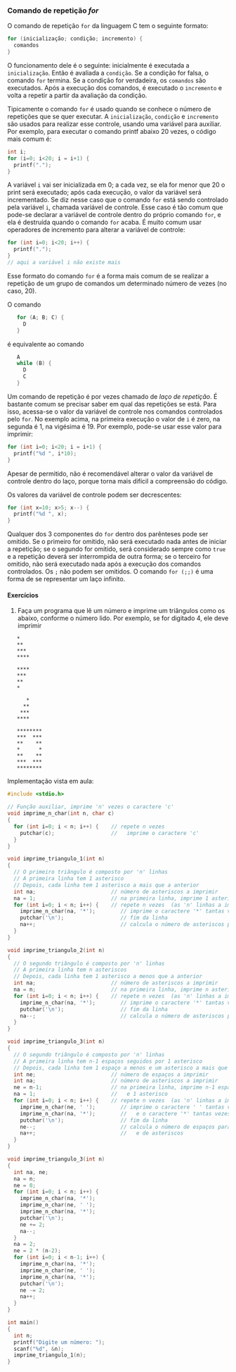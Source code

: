 ### Comando de repetição *for*

O comando de repetição `for` da linguagem C tem o seguinte formato:
```c
for (inicialização; condição; incremento) {
  comandos
}
```
O funcionamento dele é o seguinte: inicialmente é executada a `inicialização`.
Então é avaliada a `condição`. Se a condição for falsa, o comando `for` termina.
Se a condição for verdadeira, os `comandos` são executados.
Após a execução dos comandos, é executado o `incremento` e volta a repetir a partir da avaliação da condição.

Tipicamente o comando `for` é usado quando se conhece o número de repetições que se quer executar. 
A `inicialização`, `condição` e `incremento` são usados para realizar esse controle, usando uma variável para auxiliar.
Por exemplo, para executar o comando printf abaixo 20 vezes, o código mais comum é:
```c
int i;
for (i=0; i<20; i = i+1) {
  printf(".");
}
```
A variável `i` vai ser inicializada em 0; a cada vez, se ela for menor que 20 o print será executado; após cada execução, o valor da variável será incrementado.
Se diz nesse caso que o comando `for` está sendo controlado pela variável `i`, chamada variável de controle. Esse caso é tão comum que pode-se declarar a variável de controle dentro do próprio comando `for`, e ela é destruída quando o comando `for` acaba. É muito comum usar operadores de incremento para alterar a variável de controle:
```c
for (int i=0; i<20; i++) {
  printf(".");
}
// aqui a variável i não existe mais
```
Esse formato do comando `for` é a forma mais comum de se realizar a repetição de um grupo de comandos um determinado número de vezes (no caso, 20).

O comando
```c
   for (A; B; C) {
     D
   }
```
é equivalente ao comando
```c
   A
   while (B) {
     D
     C
   }
```

Um comando de repetição é por vezes chamado de *laço de repetição*.
É bastante comum se precisar saber em qual das repetições se está.
Para isso, acessa-se o valor da variável de controle nos comandos controlados pelo `for`.
No exemplo acima, na primeira execução o valor de `i` é zero, na segunda é 1, na vigésima é 19. Por exemplo, pode-se usar esse valor para imprimir:
```c
for (int i=0; i<20; i = i+1) {
  printf("%d ", i*10);
}
```
Apesar de permitido, não é recomendável alterar o valor da variável de controle dentro do laço, porque torna mais difícil a compreensão do código.

Os valores da variável de controle podem ser decrescentes:
```c
for (int x=10; x>5; x--) {
  printf("%d ", x);
}
```

Qualquer dos 3 componentes do `for` dentro dos parênteses pode ser omitido. Se o primeiro for omitido, não será executado nada antes de iniciar a repetição; se o segundo for omitido, será considerado sempre como `true` e a repetição deverá ser interrompida de outra forma; se o terceiro for omitido, não será executado nada após a execução dos comandos controlados. Os `;` não podem ser omitidos.
O comando `for (;;)` é uma forma de se representar um laço infinito.


#### Exercícios

1. Faça um programa que lê um número e imprime um triângulos como os abaixo,
conforme o número lido.
Por exemplo, se for digitado 4, ele deve imprimir
```
   *
   **
   ***
   ****
```
```
   ****
   ***
   **
   *
```
```
      *
     **
    ***
   ****
```
```
   ********
   ***  ***
   **    **
   *      *
   **    **
   ***  ***
   ********
```

Implementação vista em aula:
```c
#include <stdio.h>

// Função auxiliar, imprime 'n' vezes o caractere 'c'
void imprime_n_char(int n, char c)
{
  for (int i=0; i < n; i++) {    // repete n vezes
    putchar(c);                  //   imprime o caractere 'c'
  }
}

void imprime_triangulo_1(int n)
{
  // O primeiro triângulo é composto por 'n' linhas
  // A primeira linha tem 1 asterisco
  // Depois, cada linha tem 1 asterisco a mais que a anterior
  int na;                        // número de asteriscos a imprimir
  na = 1;                        // na primeira linha, imprime 1 asterisco
  for (int i=0; i < n; i++) {    // repete n vezes  (as 'n' linhas a imprimir)
    imprime_n_char(na, '*');        // imprime o caractere '*' tantas vezes
    putchar('\n');                  // fim da linha
    na++;                           // calcula o número de asteriscos para a próxima linha
  }
}

void imprime_triangulo_2(int n)
{
  // O segundo triângulo é composto por 'n' linhas
  // A primeira linha tem n asteriscos
  // Depois, cada linha tem 1 asterisco a menos que a anterior
  int na;                        // número de asteriscos a imprimir
  na = n;                        // na primeira linha, imprime n asteriscos
  for (int i=0; i < n; i++) {    // repete n vezes  (as 'n' linhas a imprimir)
    imprime_n_char(na, '*');        // imprime o caractere '*' tantas vezes
    putchar('\n');                  // fim da linha
    na--;                           // calcula o número de asteriscos para a próxima linha
  }
}

void imprime_triangulo_3(int n)
{
  // O segundo triângulo é composto por 'n' linhas
  // A primeira linha tem n-1 espaços seguidos por 1 asterisco
  // Depois, cada linha tem 1 espaço a menos e um asterisco a mais que a anterior
  int ne;                        // número de espaços a imprimir
  int na;                        // número de asteriscos a imprimir
  ne = n-1;                      // na primeira linha, imprime n-1 espaços
  na = 1;                        //   e 1 asterisco
  for (int i=0; i < n; i++) {    // repete n vezes  (as 'n' linhas a imprimir)
    imprime_n_char(ne, ' ');        // imprime o caractere ' ' tantas vezes
    imprime_n_char(na, '*');        //   e o caractere '*' tantas vezes
    putchar('\n');                  // fim da linha
    ne--;                           // calcula o número de espaços para a próxima linha
    na++;                           //   e de asteriscos
  }
}

void imprime_triangulo_3(int n)
{
  int na, ne;
  na = n;
  ne = 0;
  for (int i=0; i < n; i++) {
    imprime_n_char(na, '*');
    imprime_n_char(ne, ' ');
    imprime_n_char(na, '*');
    putchar('\n');
    ne += 2;
    na--;
  }
  na = 2;
  ne = 2 * (n-2);
  for (int i=0; i < n-1; i++) {
    imprime_n_char(na, '*');
    imprime_n_char(ne, ' ');
    imprime_n_char(na, '*');
    putchar('\n');
    ne -= 2;
    na++;
  }
}

int main()
{
  int n;
  printf("Digite um número: ");
  scanf("%d", &n);
  imprime_triangulo_1(n);
}
```
